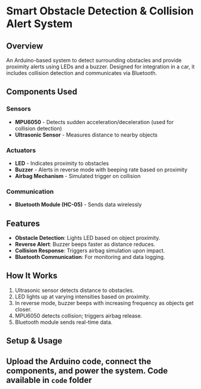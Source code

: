 # Smart Obstacle Detection & Collision Alert System

## Overview
An Arduino-based system to detect surrounding obstacles and provide proximity alerts using LEDs and a buzzer. Designed for integration in a car, it includes collision detection and communicates via Bluetooth.

## Components Used

### Sensors
- **MPU6050** - Detects sudden acceleration/deceleration (used for collision detection)
- **Ultrasonic Sensor** - Measures distance to nearby objects

### Actuators
- **LED** - Indicates proximity to obstacles
- **Buzzer** - Alerts in reverse mode with beeping rate based on proximity
- **Airbag Mechanism** - Simulated trigger on collision

### Communication
- **Bluetooth Module (HC-05)** - Sends data wirelessly

## Features
- **Obstacle Detection**: Lights LED based on object proximity.
- **Reverse Alert**: Buzzer beeps faster as distance reduces.
- **Collision Response**: Triggers airbag simulation upon impact.
- **Bluetooth Communication**: For monitoring and data logging.

## How It Works
1. Ultrasonic sensor detects distance to obstacles.
2. LED lights up at varying intensities based on proximity.
3. In reverse mode, buzzer beeps with increasing frequency as objects get closer.
4. MPU6050 detects collision; triggers airbag release.
5. Bluetooth module sends real-time data.

## Setup & Usage
Upload the Arduino code, connect the components, and power the system.
Code available in `code` folder
---
